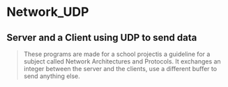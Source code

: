 # Network_UDP

## Server and a Client using UDP to send data

> These programs are made for a school projectis a guideline for a subject called Network Architectures and Protocols.
> It exchanges an integer between the server and the clients, use a different buffer to send anything else.
